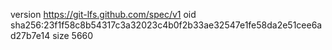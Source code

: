 version https://git-lfs.github.com/spec/v1
oid sha256:23f1f58c8b54317c3a32023c4b0f2b33ae32547e1fe58da2e51cee6ad27b7e14
size 5660
